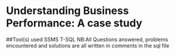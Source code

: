 # Understanding Business Performance: A case study

##Tool(s) used
SSMS
T-SQL
NB:All Questions answered, problems encountered and solutions are all written in comments in the sql file
